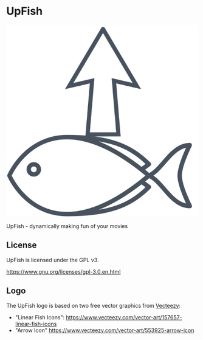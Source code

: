 # UpFish

![UpFish logo](upfish.svg)

UpFish - dynamically making fun of your movies


## License

UpFish is licensed under the GPL v3.

https://www.gnu.org/licenses/gpl-3.0.en.html


## Logo

The UpFish logo is based on two free vector graphics from
[Vecteezy](https://vecteezy.com/):
 - "Linear Fish Icons": https://www.vecteezy.com/vector-art/157657-linear-fish-icons
 - "Arrow Icon" https://www.vecteezy.com/vector-art/553925-arrow-icon
